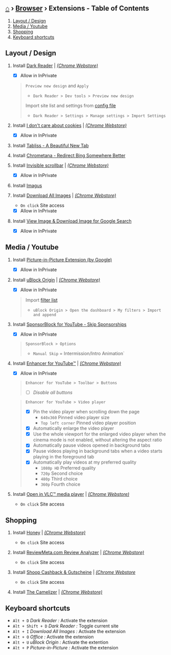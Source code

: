 ## [⌂](README.md) › [Browser](browser.md) › **Extensions** - Table of Contents
1. [Layout / Design](#Layout-/-Design) 
1. [Media / Youtube](#Media-/-Youtube)
1. [Shopping](#Shopping)
1. [Keyboard shortcuts](#Keyboard-shortcuts)


## Layout / Design

1. Install [Dark Reader](https://microsoftedge.microsoft.com/addons/detail/dark-reader/ifoakfbpdcdoeenechcleahebpibofpc?h) | [*(Chrome Webstore)*](https://chrome.google.com/webstore/detail/dark-reader/eimadpbcbfnmbkopoojfekhnkhdbieeh)
   - [x] Allow in InPrivate 
    > `Preview new design` and `Apply`
    >- `Dark Reader > Dev tools > Preview new design`  
    >
    > Import site list and settings from [config file](configs/Dark-Reader.json)   
    >- `Dark Reader > Settings > Manage settings > Import Settings`

1. Install [I don't care about cookies](https://microsoftedge.microsoft.com/addons/detail/i-dont-care-about-cookie/oholpbloipjbbhlhohaebmieiiieioal)
  | [*(Chrome Webstore)*](https://chrome.google.com/webstore/detail/i-dont-care-about-cookies/fihnjjcciajhdojfnbdddfaoknhalnja)
   - [x] Allow in InPrivate 

1. Install [Tabliss - A Beautiful New Tab](https://chrome.google.com/webstore/detail/tabliss-a-beautiful-new-t/hipekcciheckooncpjeljhnekcoolahp)

1. Install [Chrometana - Redirect Bing Somewhere Better](https://chrome.google.com/webstore/detail/chrometana-redirect-bing/kaicbfmipfpfpjmlbpejaoaflfdnabnc)

1. Install [Invisible scrollbar](https://microsoftedge.microsoft.com/addons/detail/invisible-scrollbar/jmopomhdbfldgbfmmkldkkeahhpbldal) | [*(Chrome Webstore)*](https://chrome.google.com/webstore/detail/invisible-scrollbar/nphnhlhdlbonnekhjlmphinfnmekiifk)
   - [x] Allow in InPrivate

1. Install [Imagus](https://chrome.google.com/webstore/detail/imagus/immpkjjlgappgfkkfieppnmlhakdmaab)

1. Install [Download All Images](https://microsoftedge.microsoft.com/addons/detail/download-all-images/focinmnfmbmhknhdaamhppgdhahnbgif) 
  | [*(Chrome Webstore)*](https://chrome.google.com/webstore/detail/download-all-images/nnffbdeachhbpfapjklmpnmjcgamcdmm)
   - `On click` Site access
   - [x] Allow in InPrivate 

1. Install [View Image & Download Image for Google Search](https://microsoftedge.microsoft.com/addons/detail/view-image-download-ima/lkebekkfjhnjhjghhjdfihhohcckebpl)
   - [x] Allow in InPrivate 


## Media / Youtube

1. Install [Picture-in-Picture Extension (by Google)](https://chrome.google.com/webstore/detail/picture-in-picture-extens/hkgfoiooedgoejojocmhlaklaeopbecg)
   - [x] Allow in InPrivate 

1. Install [uBlock Origin](https://microsoftedge.microsoft.com/addons/detail/ublock-origin/odfafepnkmbhccpbejgmiehpchacaeak) 
   | [*(Chrome Webstore)*](https://chrome.google.com/webstore/detail/ublock-origin/cjpalhdlnbpafiamejdnhcphjbkeiagm)
      - [x] Allow in InPrivate 
    > Import [filter list](configs/uBlock-filters.txt) 
    > - `uBlock Origin > Open the dashboard > My filters > Import and append`

1. Install [SponsorBlock for YouTube - Skip Sponsorships](https://microsoftedge.microsoft.com/addons/detail/sponsorblock-f%C3%BCr-youtube-/mbmgnelfcpoecdepckhlhegpcehmpmji)
   - [x] Allow in InPrivate 
   > `SponsorBlock > Options`
   > - `Manual Skip` = Intermission/Intro Animation`

1. Install [Enhancer for YouTube™](https://microsoftedge.microsoft.com/addons/detail/enhancer-for-youtube%E2%84%A2/dlgfaleeejmphhnemjgiaekdbonkagkd) | [*(Chrome Webstore)*](https://chrome.google.com/webstore/detail/enhancer-for-youtube/ponfpcnoihfmfllpaingbgckeeldkhle)
   - [x] Allow in InPrivate 
    > `Enhancer for YouTube > Toolbar > Buttons`
    > - [ ] *Disable all buttons*

    > `Enhancer for YouTube > Video player`
    > - [x] Pin the video player when scrolling down the page
    >   - `640x360` Pinned video player size
    >   - `Top left corner` Pinned video player position
    > - [x] Automatically enlarge the video player
    > - [x] Use the whole viewport for the enlarged video player when the cinema mode is not enabled, without altering the aspect ratio
    > - [x] Automatically pause videos opened in background tabs
    > - [x] Pause videos playing in background tabs when a video starts playing in the foreground tab
    > - [x] Automatically play videos at my preferred quality
    >   - `1080p HD` Preferred quality
    >   - `720p` Second choice
    >   - `480p` Third choice
    >   - `360p` Fourth choice

1. Install [Open in VLC™ media player](https://microsoftedge.microsoft.com/addons/detail/open-in-vlc%E2%84%A2-media-player/hjfcjapkfahlmlefedkkpbbkeddpnnlc)
  | [*(Chrome Webstore)*](https://chrome.google.com/webstore/detail/open-in-vlc-media-player/ihpiinojhnfhpdmmacgmpoonphhimkaj)
   - `On click` Site access


## Shopping

1. Install [Honey](https://microsoftedge.microsoft.com/addons/detail/honey/amnbcmdbanbkjhnfoeceemmmdiepnbpp) 
  | [*(Chrome Webstore)*](https://chrome.google.com/webstore/detail/honey/bmnlcjabgnpnenekpadlanbbkooimhnj)
   - `On click` Site access

1. Install [ReviewMeta.com Review Analyzer](https://microsoftedge.microsoft.com/addons/detail/reviewmetacom-review-ana/cagmalmckifngccehkojnimlabphpgci) | [*(Chrome Webstore)*](https://chrome.google.com/webstore/detail/reviewmetacom-review-anal/fjifglfkcaipnmhngbigdebkoikioend)
   - `On click` Site access

1. Install [Shoop Cashback & Gutscheine](https://microsoftedge.microsoft.com/addons/detail/shoop-cashback-gutschei/cpcckalhfmpnloapihhjjdoenplbhchn) | [*(Chrome Webstore*](https://chrome.google.com/webstore/detail/shoop-cashback-gutscheine/hacngjmphfcjdfpmfmlngemhddjdncpe)
   - `On click` Site access

1. Install [The Camelizer](https://microsoftedge.microsoft.com/addons/detail/der-camelizer/bpggaanjmbjoahhknlajnhdhkljekpbg) | [*(Chrome Webstore)*](https://chrome.google.com/webstore/detail/the-camelizer/ghnomdcacenbmilgjigehppbamfndblo)


## Keyboard shortcuts
- `Alt + D` _Dark Reader :_ Activate the extension  
- `Alt + Shift + D` _Dark Reader :_ Toggle current site  
- `Alt + I` _Download All Images :_ Activate the extension  
- `Alt + O` _Office :_ Activate the extension  
- `Alt + U` _uBlock Origin :_ Activate the extention  
- `Alt + P` _Picture-in-Picture :_ Activate the extension  